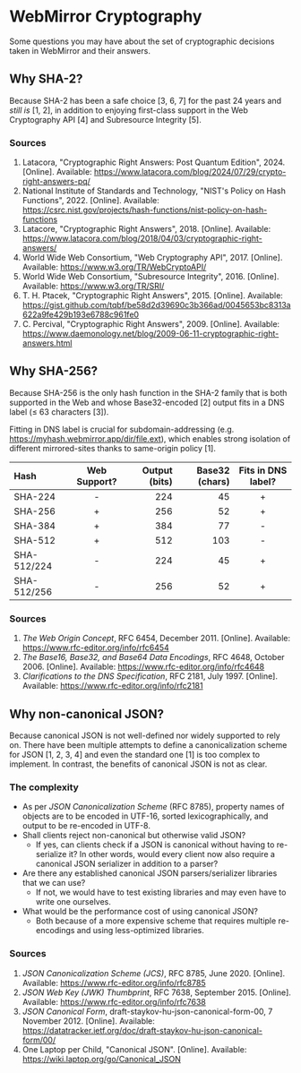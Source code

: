 # WebMirror Cryptography

Some questions you may have about the set of cryptographic decisions taken in
WebMirror and their answers.

## Why SHA-2?

Because SHA-2 has been a safe choice [3, 6, 7] for the past 24 years and _still
is_ [1, 2], in addition to enjoying first-class support in the Web Cryptography
API \[4] and Subresource Integrity \[5].

### Sources

1. Latacora, "Cryptographic Right Answers: Post Quantum Edition", 2024.
   [Online]. Available:
   <https://www.latacora.com/blog/2024/07/29/crypto-right-answers-pq/>
2. National Institute of Standards and Technology, "NIST's Policy on Hash
   Functions", 2022. [Online]. Available:
   <https://csrc.nist.gov/projects/hash-functions/nist-policy-on-hash-functions>
3. Latacore, "Cryptographic Right Answers", 2018. [Online]. Available:
   <https://www.latacora.com/blog/2018/04/03/cryptographic-right-answers/>
4. World Wide Web Consortium, "Web Cryptography API", 2017. [Online]. Available:
   <https://www.w3.org/TR/WebCryptoAPI/>
5. World Wide Web Consortium, "Subresource Integrity", 2016. [Online].
   Available: <https://www.w3.org/TR/SRI/>
6. T. H. Ptacek, "Cryptographic Right Answers", 2015. [Online]. Available:
   <https://gist.github.com/tqbf/be58d2d39690c3b366ad/0045653bc8313a622a9fe429b193e6788c961fe0>
7. C. Percival, "Cryptographic Right Answers", 2009. [Online]. Available:
   <https://www.daemonology.net/blog/2009-06-11-cryptographic-right-answers.html>

## Why SHA-256?

Because SHA-256 is the only hash function in the SHA-2 family that is both
supported in the Web and whose Base32-encoded [2] output fits in a DNS label (≤
63 characters [3]).

Fitting in DNS label is crucial for subdomain-addressing (e.g.
https://myhash.webmirror.app/dir/file.ext), which enables strong isolation of
different mirrored-sites thanks to same-origin policy [1].

| Hash        | Web Support? | Output (bits) | Base32 (chars) | Fits in DNS label? |
| :---------- | :----------: | ------------: | -------------: | :----------------: |
| SHA-224     |      -       |           224 |             45 |         +          |
| SHA-256     |      +       |           256 |             52 |         +          |
| SHA-384     |      +       |           384 |             77 |         -          |
| SHA-512     |      +       |           512 |            103 |         -          |
| SHA-512/224 |      -       |           224 |             45 |         +          |
| SHA-512/256 |      -       |           256 |             52 |         +          |

### Sources

1. _The Web Origin Concept_, RFC 6454, December 2011. \[Online]. Available:
   <https://www.rfc-editor.org/info/rfc6454>
1. _The Base16, Base32, and Base64 Data Encodings_, RFC 4648, October 2006.
   \[Online]. Available: <https://www.rfc-editor.org/info/rfc4648>
1. _Clarifications to the DNS Specification_, RFC 2181, July 1997. \[Online].
   Available: <https://www.rfc-editor.org/info/rfc2181>

## Why non-canonical JSON?

Because canonical JSON is not well-defined nor widely supported to rely on.
There have been multiple attempts to define a canonicalization scheme for JSON
[1, 2, 3, 4] and even the standard one \[1] is too complex to implement. In
contrast, the benefits of canonical JSON is not as clear.

### The complexity

- As per _JSON Canonicalization Scheme_ (RFC 8785), property names of objects
  are to be encoded in UTF-16, sorted lexicographically, and output to be
  re-encoded in UTF-8.
- Shall clients reject non-canonical but otherwise valid JSON?
  - If yes, can clients check if a JSON is canonical without having to
    re-serialize it? In other words, would every client now also require a
    canonical JSON serializer in addition to a parser?
- Are there any established canonical JSON parsers/serializer libraries that we
  can use?
  - If not, we would have to test existing libraries and may even have to write
    one ourselves.
- What would be the performance cost of using canonical JSON?
  - Both because of a more expensive scheme that requires multiple re-encodings
    and using less-optimized libraries.

### Sources

1. _JSON Canonicalization Scheme (JCS)_, RFC 8785, June 2020. \[Online].
   Available: <https://www.rfc-editor.org/info/rfc8785>
2. _JSON Web Key (JWK) Thumbprint_, RFC 7638, September 2015. \[Online].
   Available: <https://www.rfc-editor.org/info/rfc7638>
3. _JSON Canonical Form_, draft-staykov-hu-json-canonical-form-00, 7
   November 2012. \[Online]. Available:
   <https://datatracker.ietf.org/doc/draft-staykov-hu-json-canonical-form/00/>
4. One Laptop per Child, "Canonical JSON". \[Online]. Available:
   <https://wiki.laptop.org/go/Canonical_JSON>
